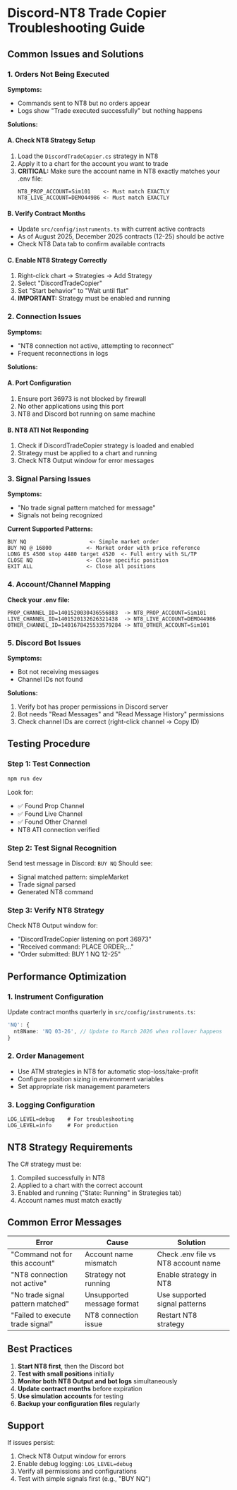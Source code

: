 # Discord-NT8 Trade Copier Troubleshooting Guide

## Common Issues and Solutions

### 1. **Orders Not Being Executed**

**Symptoms:**
- Commands sent to NT8 but no orders appear
- Logs show "Trade executed successfully" but nothing happens

**Solutions:**

#### A. Check NT8 Strategy Setup
1. Load the `DiscordTradeCopier.cs` strategy in NT8
2. Apply it to a chart for the account you want to trade
3. **CRITICAL:** Make sure the account name in NT8 exactly matches your .env file:
   ```
   NT8_PROP_ACCOUNT=Sim101    <- Must match EXACTLY
   NT8_LIVE_ACCOUNT=DEMO44986 <- Must match EXACTLY
   ```

#### B. Verify Contract Months
- Update `src/config/instruments.ts` with current active contracts
- As of August 2025, December 2025 contracts (12-25) should be active
- Check NT8 Data tab to confirm available contracts

#### C. Enable NT8 Strategy Correctly
1. Right-click chart → Strategies → Add Strategy
2. Select "DiscordTradeCopier"
3. Set "Start behavior" to "Wait until flat"
4. **IMPORTANT:** Strategy must be enabled and running

### 2. **Connection Issues**

**Symptoms:**
- "NT8 connection not active, attempting to reconnect"
- Frequent reconnections in logs

**Solutions:**

#### A. Port Configuration
1. Ensure port 36973 is not blocked by firewall
2. No other applications using this port
3. NT8 and Discord bot running on same machine

#### B. NT8 ATI Not Responding
1. Check if DiscordTradeCopier strategy is loaded and enabled
2. Strategy must be applied to a chart and running
3. Check NT8 Output window for error messages

### 3. **Signal Parsing Issues**

**Symptoms:**
- "No trade signal pattern matched for message"
- Signals not being recognized

**Current Supported Patterns:**
```
BUY NQ                    <- Simple market order
BUY NQ @ 16800           <- Market order with price reference
LONG ES 4500 stop 4480 target 4520  <- Full entry with SL/TP
CLOSE NQ                 <- Close specific position
EXIT ALL                 <- Close all positions
```

### 4. **Account/Channel Mapping**

**Check your .env file:**
```
PROP_CHANNEL_ID=1401520030436556883  -> NT8_PROP_ACCOUNT=Sim101
LIVE_CHANNEL_ID=1401520132626321438  -> NT8_LIVE_ACCOUNT=DEMO44986
OTHER_CHANNEL_ID=1401678425533579284 -> NT8_OTHER_ACCOUNT=Sim101
```

### 5. **Discord Bot Issues**

**Symptoms:**
- Bot not receiving messages
- Channel IDs not found

**Solutions:**
1. Verify bot has proper permissions in Discord server
2. Bot needs "Read Messages" and "Read Message History" permissions
3. Check channel IDs are correct (right-click channel → Copy ID)

## Testing Procedure

### Step 1: Test Connection
```bash
npm run dev
```
Look for:
- ✅ Found Prop Channel
- ✅ Found Live Channel  
- ✅ Found Other Channel
- NT8 ATI connection verified

### Step 2: Test Signal Recognition
Send test message in Discord: `BUY NQ`
Should see:
- Signal matched pattern: simpleMarket
- Trade signal parsed
- Generated NT8 command

### Step 3: Verify NT8 Strategy
Check NT8 Output window for:
- "DiscordTradeCopier listening on port 36973"
- "Received command: PLACE ORDER;..."
- "Order submitted: BUY 1 NQ 12-25"

## Performance Optimization

### 1. **Instrument Configuration**
Update contract months quarterly in `src/config/instruments.ts`:
```typescript
'NQ': {
  nt8Name: 'NQ 03-26', // Update to March 2026 when rollover happens
}
```

### 2. **Order Management**
- Use ATM strategies in NT8 for automatic stop-loss/take-profit
- Configure position sizing in environment variables
- Set appropriate risk management parameters

### 3. **Logging Configuration**
```env
LOG_LEVEL=debug    # For troubleshooting
LOG_LEVEL=info     # For production
```

## NT8 Strategy Requirements

The C# strategy must be:
1. Compiled successfully in NT8
2. Applied to a chart with the correct account
3. Enabled and running ("State: Running" in Strategies tab)
4. Account names must match exactly

## Common Error Messages

| Error | Cause | Solution |
|-------|--------|----------|
| "Command not for this account" | Account name mismatch | Check .env file vs NT8 account name |
| "NT8 connection not active" | Strategy not running | Enable strategy in NT8 |
| "No trade signal pattern matched" | Unsupported message format | Use supported signal patterns |
| "Failed to execute trade signal" | NT8 connection issue | Restart NT8 strategy |

## Best Practices

1. **Start NT8 first**, then the Discord bot
2. **Test with small positions** initially
3. **Monitor both NT8 Output and bot logs** simultaneously
4. **Update contract months** before expiration
5. **Use simulation accounts** for testing
6. **Backup your configuration files** regularly

## Support

If issues persist:
1. Check NT8 Output window for errors
2. Enable debug logging: `LOG_LEVEL=debug`
3. Verify all permissions and configurations
4. Test with simple signals first (e.g., "BUY NQ")
